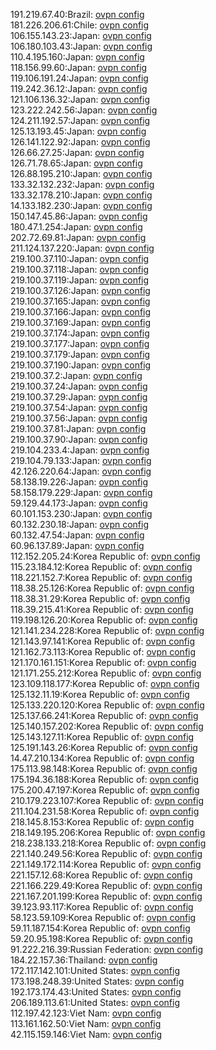 191.219.67.40:Brazil: [ovpn config](vpn/191_219_67_40.ovpn)  
181.226.206.61:Chile: [ovpn config](vpn/181_226_206_61.ovpn)  
106.155.143.23:Japan: [ovpn config](vpn/106_155_143_23.ovpn)  
106.180.103.43:Japan: [ovpn config](vpn/106_180_103_43.ovpn)  
110.4.195.160:Japan: [ovpn config](vpn/110_4_195_160.ovpn)  
118.156.99.60:Japan: [ovpn config](vpn/118_156_99_60.ovpn)  
119.106.191.24:Japan: [ovpn config](vpn/119_106_191_24.ovpn)  
119.242.36.12:Japan: [ovpn config](vpn/119_242_36_12.ovpn)  
121.106.136.32:Japan: [ovpn config](vpn/121_106_136_32.ovpn)  
123.222.242.56:Japan: [ovpn config](vpn/123_222_242_56.ovpn)  
124.211.192.57:Japan: [ovpn config](vpn/124_211_192_57.ovpn)  
125.13.193.45:Japan: [ovpn config](vpn/125_13_193_45.ovpn)  
126.141.122.92:Japan: [ovpn config](vpn/126_141_122_92.ovpn)  
126.66.27.25:Japan: [ovpn config](vpn/126_66_27_25.ovpn)  
126.71.78.65:Japan: [ovpn config](vpn/126_71_78_65.ovpn)  
126.88.195.210:Japan: [ovpn config](vpn/126_88_195_210.ovpn)  
133.32.132.232:Japan: [ovpn config](vpn/133_32_132_232.ovpn)  
133.32.178.210:Japan: [ovpn config](vpn/133_32_178_210.ovpn)  
14.133.182.230:Japan: [ovpn config](vpn/14_133_182_230.ovpn)  
150.147.45.86:Japan: [ovpn config](vpn/150_147_45_86.ovpn)  
180.47.1.254:Japan: [ovpn config](vpn/180_47_1_254.ovpn)  
202.72.69.81:Japan: [ovpn config](vpn/202_72_69_81.ovpn)  
211.124.137.220:Japan: [ovpn config](vpn/211_124_137_220.ovpn)  
219.100.37.110:Japan: [ovpn config](vpn/219_100_37_110.ovpn)  
219.100.37.118:Japan: [ovpn config](vpn/219_100_37_118.ovpn)  
219.100.37.119:Japan: [ovpn config](vpn/219_100_37_119.ovpn)  
219.100.37.126:Japan: [ovpn config](vpn/219_100_37_126.ovpn)  
219.100.37.165:Japan: [ovpn config](vpn/219_100_37_165.ovpn)  
219.100.37.166:Japan: [ovpn config](vpn/219_100_37_166.ovpn)  
219.100.37.169:Japan: [ovpn config](vpn/219_100_37_169.ovpn)  
219.100.37.174:Japan: [ovpn config](vpn/219_100_37_174.ovpn)  
219.100.37.177:Japan: [ovpn config](vpn/219_100_37_177.ovpn)  
219.100.37.179:Japan: [ovpn config](vpn/219_100_37_179.ovpn)  
219.100.37.190:Japan: [ovpn config](vpn/219_100_37_190.ovpn)  
219.100.37.2:Japan: [ovpn config](vpn/219_100_37_2.ovpn)  
219.100.37.24:Japan: [ovpn config](vpn/219_100_37_24.ovpn)  
219.100.37.29:Japan: [ovpn config](vpn/219_100_37_29.ovpn)  
219.100.37.54:Japan: [ovpn config](vpn/219_100_37_54.ovpn)  
219.100.37.56:Japan: [ovpn config](vpn/219_100_37_56.ovpn)  
219.100.37.81:Japan: [ovpn config](vpn/219_100_37_81.ovpn)  
219.100.37.90:Japan: [ovpn config](vpn/219_100_37_90.ovpn)  
219.104.233.4:Japan: [ovpn config](vpn/219_104_233_4.ovpn)  
219.104.79.133:Japan: [ovpn config](vpn/219_104_79_133.ovpn)  
42.126.220.64:Japan: [ovpn config](vpn/42_126_220_64.ovpn)  
58.138.19.226:Japan: [ovpn config](vpn/58_138_19_226.ovpn)  
58.158.179.229:Japan: [ovpn config](vpn/58_158_179_229.ovpn)  
59.129.44.173:Japan: [ovpn config](vpn/59_129_44_173.ovpn)  
60.101.153.230:Japan: [ovpn config](vpn/60_101_153_230.ovpn)  
60.132.230.18:Japan: [ovpn config](vpn/60_132_230_18.ovpn)  
60.132.47.54:Japan: [ovpn config](vpn/60_132_47_54.ovpn)  
60.96.137.89:Japan: [ovpn config](vpn/60_96_137_89.ovpn)  
112.152.205.24:Korea Republic of: [ovpn config](vpn/112_152_205_24.ovpn)  
115.23.184.12:Korea Republic of: [ovpn config](vpn/115_23_184_12.ovpn)  
118.221.152.7:Korea Republic of: [ovpn config](vpn/118_221_152_7.ovpn)  
118.38.25.126:Korea Republic of: [ovpn config](vpn/118_38_25_126.ovpn)  
118.38.31.29:Korea Republic of: [ovpn config](vpn/118_38_31_29.ovpn)  
118.39.215.41:Korea Republic of: [ovpn config](vpn/118_39_215_41.ovpn)  
119.198.126.20:Korea Republic of: [ovpn config](vpn/119_198_126_20.ovpn)  
121.141.234.228:Korea Republic of: [ovpn config](vpn/121_141_234_228.ovpn)  
121.143.97.141:Korea Republic of: [ovpn config](vpn/121_143_97_141.ovpn)  
121.162.73.113:Korea Republic of: [ovpn config](vpn/121_162_73_113.ovpn)  
121.170.161.151:Korea Republic of: [ovpn config](vpn/121_170_161_151.ovpn)  
121.171.255.212:Korea Republic of: [ovpn config](vpn/121_171_255_212.ovpn)  
123.109.118.177:Korea Republic of: [ovpn config](vpn/123_109_118_177.ovpn)  
125.132.11.19:Korea Republic of: [ovpn config](vpn/125_132_11_19.ovpn)  
125.133.220.120:Korea Republic of: [ovpn config](vpn/125_133_220_120.ovpn)  
125.137.66.241:Korea Republic of: [ovpn config](vpn/125_137_66_241.ovpn)  
125.140.157.202:Korea Republic of: [ovpn config](vpn/125_140_157_202.ovpn)  
125.143.127.11:Korea Republic of: [ovpn config](vpn/125_143_127_11.ovpn)  
125.191.143.26:Korea Republic of: [ovpn config](vpn/125_191_143_26.ovpn)  
14.47.210.134:Korea Republic of: [ovpn config](vpn/14_47_210_134.ovpn)  
175.113.98.148:Korea Republic of: [ovpn config](vpn/175_113_98_148.ovpn)  
175.194.36.188:Korea Republic of: [ovpn config](vpn/175_194_36_188.ovpn)  
175.200.47.197:Korea Republic of: [ovpn config](vpn/175_200_47_197.ovpn)  
210.179.223.107:Korea Republic of: [ovpn config](vpn/210_179_223_107.ovpn)  
211.104.231.58:Korea Republic of: [ovpn config](vpn/211_104_231_58.ovpn)  
218.145.8.153:Korea Republic of: [ovpn config](vpn/218_145_8_153.ovpn)  
218.149.195.206:Korea Republic of: [ovpn config](vpn/218_149_195_206.ovpn)  
218.238.133.218:Korea Republic of: [ovpn config](vpn/218_238_133_218.ovpn)  
221.140.249.56:Korea Republic of: [ovpn config](vpn/221_140_249_56.ovpn)  
221.149.172.114:Korea Republic of: [ovpn config](vpn/221_149_172_114.ovpn)  
221.157.12.68:Korea Republic of: [ovpn config](vpn/221_157_12_68.ovpn)  
221.166.229.49:Korea Republic of: [ovpn config](vpn/221_166_229_49.ovpn)  
221.167.201.199:Korea Republic of: [ovpn config](vpn/221_167_201_199.ovpn)  
39.123.93.117:Korea Republic of: [ovpn config](vpn/39_123_93_117.ovpn)  
58.123.59.109:Korea Republic of: [ovpn config](vpn/58_123_59_109.ovpn)  
59.11.187.154:Korea Republic of: [ovpn config](vpn/59_11_187_154.ovpn)  
59.20.95.198:Korea Republic of: [ovpn config](vpn/59_20_95_198.ovpn)  
91.222.216.39:Russian Federation: [ovpn config](vpn/91_222_216_39.ovpn)  
184.22.157.36:Thailand: [ovpn config](vpn/184_22_157_36.ovpn)  
172.117.142.101:United States: [ovpn config](vpn/172_117_142_101.ovpn)  
173.198.248.39:United States: [ovpn config](vpn/173_198_248_39.ovpn)  
192.173.174.43:United States: [ovpn config](vpn/192_173_174_43.ovpn)  
206.189.113.61:United States: [ovpn config](vpn/206_189_113_61.ovpn)  
112.197.42.123:Viet Nam: [ovpn config](vpn/112_197_42_123.ovpn)  
113.161.162.50:Viet Nam: [ovpn config](vpn/113_161_162_50.ovpn)  
42.115.159.146:Viet Nam: [ovpn config](vpn/42_115_159_146.ovpn)  
